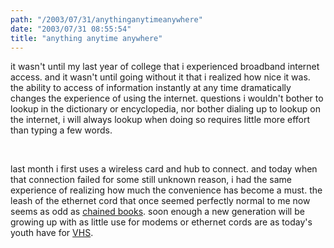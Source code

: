 ```yaml
---
path: "/2003/07/31/anythinganytimeanywhere" 
date: "2003/07/31 08:55:54" 
title: "anything anytime anywhere" 
---
```

<p>it wasn't until my last year of college that i experienced broadband internet access. and it wasn't until going without it that i realized how nice it was. the ability to access of information instantly at any time dramatically changes the experience of using the internet. questions i wouldn't bother to lookup in the dictionary or encyclopedia, nor bother dialing up to lookup on the internet, i will always lookup when doing so requires little more effort than typing a few words.</p><br><p>last month i first uses a wireless card and hub to connect. and today when that connection failed for some still unknown reason, i had the same experience of realizing how much the convenience has become a must. the leash of the ethernet cord that once seemed perfectly normal to me now seems as odd as <a href="http://palimpsest.stanford.edu/don/dt/dt0649.html">chained books</a>. soon enough a new generation will be growing up with as little use for modems or ethernet cords are as today's youth have for <a href="http://www.recordingmedia.org/news/rmonews.html">VHS</a>.</p>